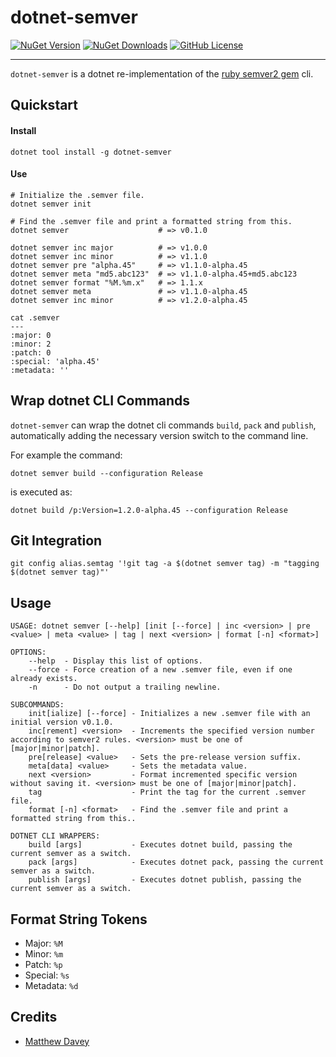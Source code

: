 dotnet-semver
=============

[![NuGet Version](https://img.shields.io/nuget/vpre/dotnet-semver?style=for-the-badge&logo=nuget&label=latest)](https://www.nuget.org/packages/dotnet-semver/latest)
[![NuGet Downloads](https://img.shields.io/nuget/dt/dotnet-semver?style=for-the-badge&logo=nuget)](https://www.nuget.org/stats/packages/dotnet-semver?groupby=Version)
[![GitHub License](https://img.shields.io/github/license/Matthew-Davey/dotnet-semver?style=for-the-badge)](https://github.com/Matthew-Davey/dotnet-semver/blob/master/LICENSE)

---

`dotnet-semver` is a dotnet re-implementation of the [ruby semver2 gem](https://github.com/haf/semver) cli.

Quickstart
----------
#### Install

```shell
dotnet tool install -g dotnet-semver
```

#### Use

```shell
# Initialize the .semver file.
dotnet semver init

# Find the .semver file and print a formatted string from this.
dotnet semver                    # => v0.1.0

dotnet semver inc major          # => v1.0.0
dotnet semver inc minor          # => v1.1.0
dotnet semver pre "alpha.45"     # => v1.1.0-alpha.45
dotnet semver meta "md5.abc123"  # => v1.1.0-alpha.45+md5.abc123
dotnet semver format "%M.%m.x"   # => 1.1.x
dotnet semver meta               # => v1.1.0-alpha.45
dotnet semver inc minor          # => v1.2.0-alpha.45
```

```shell
cat .semver
---
:major: 0
:minor: 2
:patch: 0
:special: 'alpha.45'
:metadata: ''
```

Wrap dotnet CLI Commands
--------------------
`dotnet-semver` can wrap the dotnet cli commands `build`, `pack` and `publish`, automatically adding the necessary version switch to the command line.

For example the command:

`dotnet semver build --configuration Release`

is executed as:

`dotnet build /p:Version=1.2.0-alpha.45 --configuration Release`

Git Integration
---------------

```shell
git config alias.semtag '!git tag -a $(dotnet semver tag) -m "tagging $(dotnet semver tag)"'

```

Usage
-----

```shell
USAGE: dotnet semver [--help] [init [--force] | inc <version> | pre <value> | meta <value> | tag | next <version> | format [-n] <format>]

OPTIONS:
    --help  - Display this list of options.
    --force - Force creation of a new .semver file, even if one already exists.
    -n      - Do not output a trailing newline.

SUBCOMMANDS:
    init[ialize] [--force] - Initializes a new .semver file with an initial version v0.1.0.
    inc[rement] <version>  - Increments the specified version number according to semver2 rules. <version> must be one of [major|minor|patch].
    pre[release] <value>   - Sets the pre-release version suffix.
    meta[data] <value>     - Sets the metadata value.
    next <version>         - Format incremented specific version without saving it. <version> must be one of [major|minor|patch].
    tag                    - Print the tag for the current .semver file.
    format [-n] <format>   - Find the .semver file and print a formatted string from this..
    
DOTNET CLI WRAPPERS:
    build [args]           - Executes dotnet build, passing the current semver as a switch.
    pack [args]            - Executes dotnet pack, passing the current semver as a switch.
    publish [args]         - Executes dotnet publish, passing the current semver as a switch.
```

Format String Tokens
--------------

* Major: `%M`
* Minor: `%m`
* Patch: `%p`
* Special: `%s`
* Metadata: `%d`

Credits
-------
* [Matthew Davey](mailto:matt.davey@fsfe.org)
